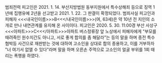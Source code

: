 범죄전력
피고인은 2021. 1. 14. 부산지방법원 동부지원에서 특수상해죄 등으로 징역 1년에 집행유예 2년을 선고받고 2021. 1. 22. 그 판결이 확정되었다.
범죄사실
피고인과 피해자 <<<내국인이름>>>B<<</내국인이름>>>(여, 63세)은 약 10년 전 지인의 소개로 만나 내연관계를 유지해 온 사이이다.
피고인은 2020. 5. 30. 11:00경 부산 사상구 <<<아파트>>>C<<</아파트>>>아파트 버스정류장 앞 노상에서 피해자에게 "부모를 때려죽인 원수지간도 아니고, 서로 좋게 합의를 좀 해달라"는 등의 말을 하며 종전 특수협박등 사건으로 재판받는 것에 대하여 고소인을 상대로 합의 종용하고, 이를 거부하자 "너 여기서 없앨 수 있다"라며 말을 하며 오른손 주먹으로 고소인의 얼굴 부위를 1회 때리는 폭행을 하였다.
